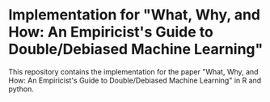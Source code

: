 # Implementation for "What, Why, and How: An Empiricist's Guide to Double/Debiased Machine Learning"
This repository contains the implementation for the paper "What, Why, and How: An Empiricist's Guide to Double/Debiased Machine Learning" in R and python.
